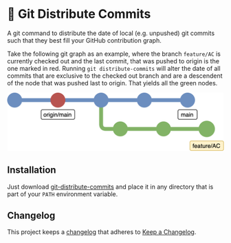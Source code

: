 # 🎄 Git Distribute Commits

A git command to distribute the date of local (e.g. unpushed) git commits such
that they best fill your GitHub contribution graph.

Take the following git graph as an example, where the branch `feature/AC` is
currently checked out and the last commit, that was pushed to origin is the one
marked in red. Running `git distribute-commits` will alter the date of all
commits that are exclusive to the checked out branch and are a descendent of
the node that was pushed last to origin. That yields all the green nodes.

![Git graph illustrating the usage of git-distribute-commits](examples/git-branched-graph.png)

## Installation
Just download [git-distribute-commits](git-distribute-commits) and place
it in any directory that is part of your `PATH` environment variable.

## Changelog
This project keeps a [changelog](CHANGELOG.md) that adheres to
[Keep a Changelog](https://keepachangelog.com/en/1.1.0/).
